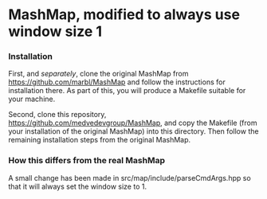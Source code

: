 MashMap, modified to always use window size 1
=============================================

### Installation

First, and *separately*, clone the original MashMap from
https://github.com/marbl/MashMap and follow the instructions for installation
there. As part of this, you will produce a Makefile suitable for your machine.

Second, clone this repository, https://github.com/medvedevgroup/MashMap, and
copy the Makefile (from your installation of the original MashMap) into this
directory. Then follow the remaining installation steps from the original
MashMap.

### How this differs from the real MashMap

A small change has been made in src/map/include/parseCmdArgs.hpp so that it
will always set the window size to 1.

